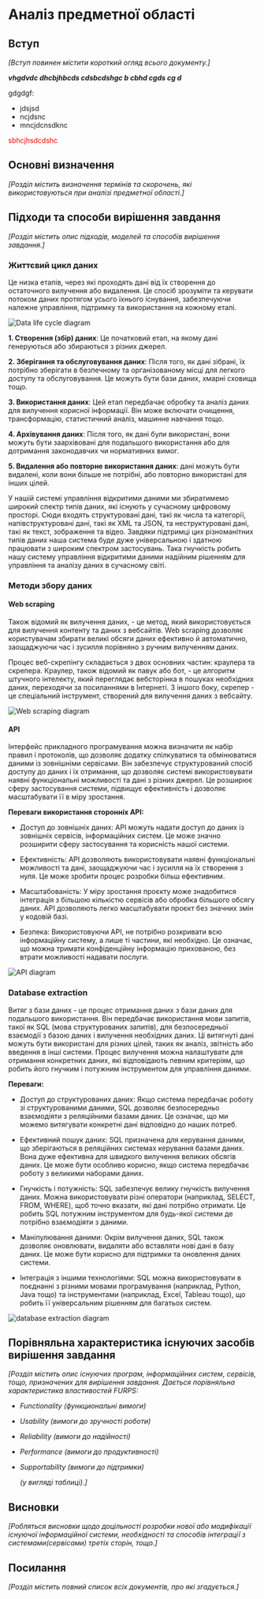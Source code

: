# Аналіз предметної області

## Вступ

_[Вступ повинен містити короткий огляд всього документу.]_

**_vhgdvdc dhcbjhbcds cdsbcdshgc b cbhd cgds cg d_**

gdgdgf:

- jdsjsd
- ncjdsnc
- mncjdcnsdknc

<span style="color:red"> sbhcjhsdcdshc </span>

## Основні визначення

_[Розділ містить визначення термінів та скорочень, які використовуються при аналізі предметної області.]_

## Підходи та способи вирішення завдання

_[Розділ містить опис підходів, моделей та способів вирішення завдання.]_

### Життєвий цикл даних

Це низка етапів, через які проходять дані від їх створення до остаточного вилучення або видалення. Це спосіб зрозуміти та керувати потоком даних протягом усього їхнього існування, забезпечуючи належне управління, підтримку та використання на кожному етапі.

<img alt="Data life cycle diagram" src="./assets/data_life_cycle.svg" >

**1. Створення (збір) даних**: Це початковий етап, на якому дані генеруються або збираються з різних джерел.

**2. Зберігання та обслуговування даних**: Після того, як дані зібрані, їх потрібно зберігати в безпечному та організованому місці для легкого доступу та обслуговування. Це можуть бути бази даних, хмарні сховища тощо.

**3. Використання даних**: Цей етап передбачає обробку та аналіз даних для вилучення корисної інформації. Він може включати очищення, трансформацію, статистичний аналіз, машинне навчання тощо.

**4. Архівування даних**: Після того, як дані були використані, вони можуть бути заархівовані для подальшого використання або для дотримання законодавчих чи нормативних вимог.

**5. Видалення або повторне використання даних**: дані можуть бути видалені, коли вони більше не потрібні, або повторно використані для інших цілей.

У нашій системі управління відкритими даними ми збиратимемо широкий спектр типів даних, які існують у сучасному цифровому просторі. Сюди входять структуровані дані, такі як числа та категорії, напівструктуровані дані, такі як XML та JSON, та неструктуровані дані, такі як текст, зображення та відео. Завдяки підтримці цих різноманітних типів даних наша система буде дуже універсальною і здатною працювати з широким спектром застосувань. Така гнучкість робить нашу систему управління відкритими даними надійним рішенням для управління та аналізу даних в сучасному світі.

### Методи збору даних

#### Web scraping

Також відомий як вилучення даних, - це метод, який використовується для вилучення контенту та даних з вебсайтів. Web scraping дозволяє користувачам збирати великі обсяги даних ефективно й автоматично, заощаджуючи час і зусилля порівняно з ручним вилученням даних.

Процес веб-скрепінгу складається з двох основних частин: краулера та скрепера. Краулер, також відомий як павук або бот, - це алгоритм штучного інтелекту, який переглядає вебсторінка в пошуках необхідних даних, переходячи за посиланнями в Інтернеті. З іншого боку, скрепер - це спеціальний інструмент, створений для вилучення даних з вебсайту.

<img alt="Web scraping diagram" src="./assets/webscraping.svg" >

#### API

Інтерфейс прикладного програмування можна визначити як набір правил і протоколів, що дозволяє додатку спілкуватися та обмінюватися даними із зовнішніми сервісами. Він забезпечує структурований спосіб доступу до даних і їх отримання, що дозволяє системі використовувати наявні функціональні можливості та дані з різних джерел. Це розширює сферу застосування системи, підвищує ефективність і дозволяє масштабувати її в міру зростання.

**Переваги використання сторонніх API:**

- Доступ до зовнішніх даних: API можуть надати доступ до даних із зовнішніх сервісів, інформаційних систем. Це може значно розширити сферу застосування та корисність нашої системи.

- Ефективність: API дозволяють використовувати наявні функціональні можливості та дані, заощаджуючи час і зусилля на їх створення з нуля. Це може зробити процес розробки більш ефективним.

- Масштабованість: У міру зростання проєкту може знадобитися інтеграція з більшою кількістю сервісів або обробка більшого обсягу даних. API дозволяють легко масштабувати проєкт без значних змін у кодовій базі.

- Безпека: Використовуючи API, не потрібно розкривати всю інформаційну систему, а лише ті частини, які необхідно. Це означає, що можна тримати конфіденційну інформацію прихованою, без втрати можливості надавати послуги.

<img alt="API diagram" src="./assets/api.svg" >

### Database extraction

Витяг з бази даних - це процес отримання даних з бази даних для подальшого використання. Він передбачає використання мови запитів, такої як SQL (мова структурованих запитів), для безпосередньої взаємодії з базою даних і вилучення необхідних даних. Ці витягнуті дані можуть бути використані для різних цілей, таких як аналіз, звітність або введення в інші системи. Процес вилучення можна налаштувати для отримання конкретних даних, які відповідають певним критеріям, що робить його гнучким і потужним інструментом для управління даними.

**Переваги:**

- Доступ до структурованих даних: Якщо система передбачає роботу зі структурованими даними, SQL дозволяє безпосередньо взаємодіяти з реляційними базами даних. Це означає, що ми можемо витягувати конкретні дані відповідно до наших потреб.

- Ефективний пошук даних: SQL призначена для керування даними, що зберігаються в реляційних системах керування базами даних. Вона дуже ефективна для швидкого вилучення великих обсягів даних. Це може бути особливо корисно, якщо система передбачає роботу з великими наборами даних.

- Гнучкість і потужність: SQL забезпечує велику гнучкість вилучення даних. Можна використовувати різні оператори (наприклад, SELECT, FROM, WHERE), щоб точно вказати, які дані потрібно отримати. Це робить SQL потужним інструментом для будь-якої системи де потрібно взаємодіяти з даними.

- Маніпулювання даними: Окрім вилучення даних, SQL також дозволяє оновлювати, видаляти або вставляти нові дані в базу даних. Це може бути корисно для підтримки та оновлення даних системи.

- Інтеграція з іншими технологіями: SQL можна використовувати в поєднанні з різними мовами програмування (наприклад, Python, Java тощо) та інструментами (наприклад, Excel, Tableau тощо), що робить її універсальним рішенням для багатьох систем.

<img alt="database extraction diagram" src="./assets/database_extraction.svg" >

## Порівняльна характеристика існуючих засобів вирішення завдання

_[Розділ містить опис існуючих програм, інформаційних систем, сервісів, тощо, призначених для вирішення
завдання. Дається порівняльна характеристика властивостей FURPS:_

- _Functionality (функциональні вимоги)_
- _Usability (вимоги до зручності роботи)_
- _Reliability (вимоги до надійності)_
- _Performance (вимоги до продуктивності)_
- _Supportability (вимоги до підтримки)_

  _(у вигляді таблиці).]_

## Висновки

_[Робляться висновки щодо доцільності розробки нової або модифікації існуючої інформаційної системи, необхідності та способів інтеграції з системами(сервісами) третіх сторін, тощо.]_

## Посилання

_[Розділ містить повний список всіх документів, про які згадується.]_
